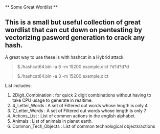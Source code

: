 ** Some Great Wordlist **

This is a small but useful collection of great wordlist that can cut down on pentesting by vectorizing pasword generation to crack any hash. 
-

A great way to use these is with hashcat in a Hybrid attack 
>$./hashcat64.bin -a 6 -m 15200 example.dict ?d?d?d?d

>$./hashcat64.bin -a 3 -m 15200 example.dict 



List includes: 
1. 2Digit_Combination : for quick 2 digit combinations without having to take CPU usage to generate in realtime.
2. 4_Letter_Words : A set of Filtered out words whose length is only 4
3. 7_Letter_Words : A set of Filtered out words whose length is only 7
4. Actions_List :  List of common actions in the english alphabet.
5. Animals : List of animals in planet earth.
6. Common_Tech_Objects : List of common technological objects/actions 




